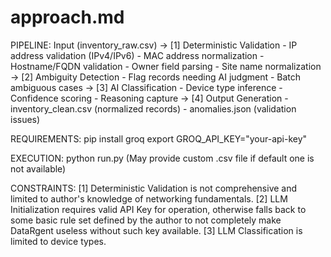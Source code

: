 # approach.md
PIPELINE: 
    Input (inventory_raw.csv)
        →
    [1] Deterministic Validation
        - IP address validation (IPv4/IPv6)
        - MAC address normalization
        - Hostname/FQDN validation
        - Owner field parsing
        - Site name normalization
        →
    [2] Ambiguity Detection
        - Flag records needing AI judgment
        - Batch ambiguous cases
        →
    [3] AI Classification
        - Device type inference
        - Confidence scoring
        - Reasoning capture
        →
    [4] Output Generation
        - inventory_clean.csv (normalized records)
        - anomalies.json (validation issues)

REQUIREMENTS:
    pip install groq
    export GROQ_API_KEY="your-api-key"

EXECUTION:
    python run.py (May provide custom .csv file if default one is not available)

CONSTRAINTS:
    [1] Deterministic Validation is not comprehensive and limited to author's knowledge of networking fundamentals.
    [2] LLM Initialization requires valid API Key for operation, otherwise falls back to some basic rule set defined by the author to not completely make DataRgent useless without such key available.
    [3] LLM Classification is limited to device types.